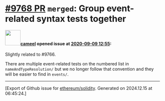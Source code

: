 # [\#9768 PR](https://github.com/ethereum/solidity/pull/9768) `merged`: Group event-related syntax tests together

#### <img src="https://avatars.githubusercontent.com/u/137030?v=4" width="50">[cameel](https://github.com/cameel) opened issue at [2020-09-09 12:55](https://github.com/ethereum/solidity/pull/9768):

Slightly related to #9766.

There are multiple event-related tests on the numbered list in `nameAndTypeResolution/` but we no longer follow that convention and they will be easier to find in `events/`.




-------------------------------------------------------------------------------



[Export of Github issue for [ethereum/solidity](https://github.com/ethereum/solidity). Generated on 2024.12.15 at 06:45:24.]
